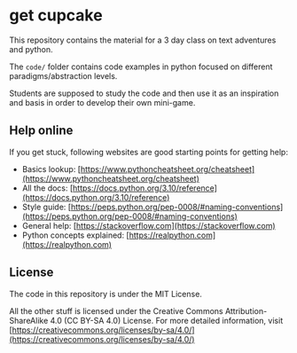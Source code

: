# get cupcake

This repository contains the material for a 3 day class on text adventures and python.

The `code/` folder contains code examples in python focused on different paradigms/abstraction levels.

Students are supposed to study the code and then use it as an inspiration and basis in order to develop their own mini-game.

## Help online

If you get stuck, following websites are good starting points for getting help:

* Basics lookup: [https://www.pythoncheatsheet.org/cheatsheet](https://www.pythoncheatsheet.org/cheatsheet)
* All the docs: [https://docs.python.org/3.10/reference](https://docs.python.org/3.10/reference)
* Style guide: [https://peps.python.org/pep-0008/#naming-conventions](https://peps.python.org/pep-0008/#naming-conventions)
* General help: [https://stackoverflow.com](https://stackoverflow.com)
* Python concepts explained: [https://realpython.com](https://realpython.com)

## License

The code in this repository is under the MIT License.

All the other stuff is licensed under the Creative Commons Attribution-ShareAlike 4.0 (CC BY-SA 4.0) License. For more detailed information, visit [https://creativecommons.org/licenses/by-sa/4.0/](https://creativecommons.org/licenses/by-sa/4.0/)

